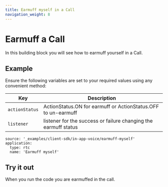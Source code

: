```yaml
---
title: Earmuff myself in a Call
navigation_weight: 8
---
```


# Earmuff a Call

In this building block you will see how to earmuff yourself in a Call.

## Example

Ensure the following variables are set to your required values using any convenient method:

Key | Description
-- | --
`actionStatus` | ActionStatus.ON for earmuff or ActionStatus.OFF to un-earmuff
`listener` | listener for the success or failure changing the earmuff status

```building_blocks
source: '_examples/client-sdk/in-app-voice/earmuff-myself'
application:
  type: rtc
  name: 'Earmuff myself'
```

## Try it out

When you run the code you are earmuffed in the call.
